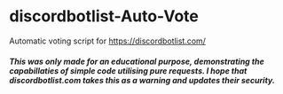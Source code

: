 # discordbotlist-Auto-Vote
Automatic voting script for https://discordbotlist.com/

##### This was only made for an educational purpose, demonstrating the capabillaties of simple code utilising pure requests. I hope that discordbotlist.com takes this as a warning and updates their security.
